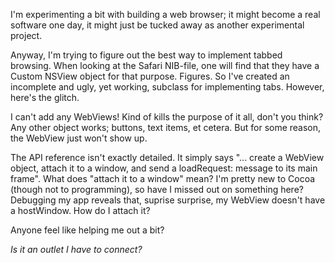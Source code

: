 

I'm experimenting a bit with building a web browser; it might become a real software one day, it might just be tucked away as another experimental project.

Anyway, I'm trying to figure out the best way to implement tabbed browsing. When looking at the Safari NIB-file, one will find that they have a Custom NSView object for that purpose. Figures. So I've created an incomplete and ugly, yet working, subclass for implementing tabs. However, here's the glitch.

I can't add any WebViews! Kind of kills the purpose of it all, don't you think? Any other object works; buttons, text items, et cetera. But for some reason, the WebView just won't show up.

The API reference isn't exactly detailed. It simply says "... create a WebView object, attach it to a window, and send a loadRequest: message to its main frame". What does "attach it to a window" mean? I'm pretty new to Cocoa (though not to programming), so have I missed out on something here? Debugging my app reveals that, suprise surprise, my WebView doesn't have a hostWindow. How do I attach it?

Anyone feel like helping me out a bit?

*Is it an outlet I have to connect?*
